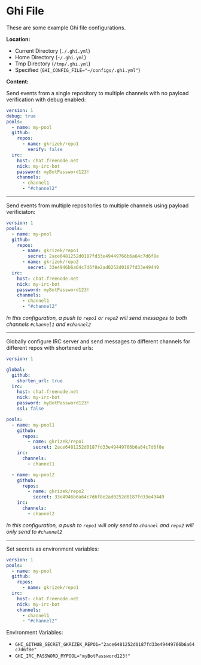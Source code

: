 # Ghi File

These are some example Ghi file configurations.

**Location:**

- Current Directory (`./.ghi.yml`)
- Home Directory (`~/.ghi.yml`)
- Tmp Directory (`/tmp/.ghi.yml`)
- Specified (`GHI_CONFIG_FILE="~/configs/.ghi.yml"`)

**Content:**

Send events from a single repository to multiple channels with no payload verification with debug enabled:

```yaml
version: 1
debug: true
pools:
  - name: my-pool
  github:
    repos:
      - name: gkrizek/repo1
        verify: false
  irc:
    host: chat.freenode.net
    nick: my-irc-bot
    password: myBotPassword123!
    channels:
      - channel1
      - "#channel2"
```

---

Send events from multiple repositories to multiple channels using payload verificiaton:

```yaml
version: 1
pools:
  - name: my-pool
  github:
    repos:
      - name: gkrizek/repo1
        secret: 2ace6481252d0187fd33e49449766b6a64c7d6f8e
      - name: gkrizek/repo2
        secret: 33e4946b6a64c7d6f8e2ad0252d0187fd33e49449
  irc:
    host: chat.freenode.net
    nick: my-irc-bot
    password: myBotPassword123!
    channels:
      - channel1
      - "#channel2"
```

_In this configuration, a push to `repo1` or `repo2` will send messages to both channels `#channel1` and `#channel2`_

---

Globally configure IRC server and send messages to different channels for different repos with shortened urls:

```yaml
version: 1

global:
  github:
    shorten_url: true
  irc:
    host: chat.freenode.net
    nick: my-irc-bot
    password: myBotPassword123!
    ssl: false

pools:
  - name: my-pool1
    github:
      repos:
        - name: gkrizek/repo1
          secret: 2ace6481252d0187fd33e49449766b6a64c7d6f8e
    irc:
      channels:
        - channel1

  - name: my-pool2
    github:
      repos:
        - name: gkrizek/repo2
          secret: 33e4946b6a64c7d6f8e2ad0252d0187fd33e49449
    irc:
      channels:
        - channel2
```

_In this configuration, a push to `repo1`  will only send to `channel` and  `repo2` will only send to `#channel2`_

---

Set secrets as environment variables:

```yaml
version: 1
pools:
  - name: my-pool
  github:
    repos:
      - name: gkrizek/repo1
  irc:
    host: chat.freenode.net
    nick: my-irc-bot
    channels:
      - channel1
      - "#channel2"
```

Environment Variables:

- `GHI_GITHUB_SECRET_GKRIZEK_REPO1="2ace6481252d0187fd33e49449766b6a64c7d6f8e"`
- `GHI_IRC_PASSWORD_MYPOOL="myBotPassword123!"`